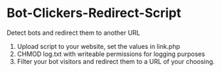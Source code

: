 Bot-Clickers-Redirect-Script
============================

Detect bots and redirect them to another URL

1. Upload script to your website, set the values in link.php
2. CHMOD log.txt with writeable permissions for logging purposes
3. Filter your bot visitors and redirect them to a URL of your choosing.